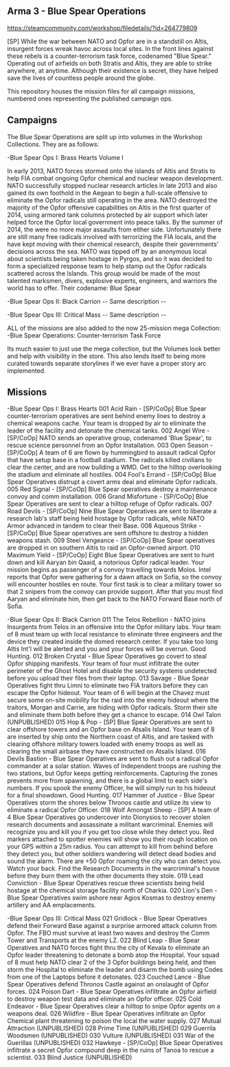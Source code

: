 ## Arma 3 - Blue Spear Operations

https://steamcommunity.com/workshop/filedetails/?id=264779809

[SP] While the war between NATO and Opfor are in a standstill on Altis, insurgent forces wreak havoc across local sites. In the front lines against 
these rebels is a counter-terrorism task force, codenamed "Blue Spear." Operating out of airfields on both Stratis and Altis, they are able to strike 
anywhere, at anytime. Although their existence is secret, they have helped save the lives of countless people around the globe.

This repository houses the mission files for all campaign missions, numbered ones representing the published campaign ops.


## Campaigns

The Blue Spear Operations are split up into volumes in the Workshop Collections.  They are as follows:

-Blue Spear Ops I: Brass Hearts
Volume I

In early 2013, NATO forces stormed onto the islands of Altis and Stratis to help FIA combat ongoing Opfor chemical and nuclear weapon 
development. NATO successfully stopped nuclear research articles in late 2013 and also gained its own foothold in the Aegean to begin 
a full-scale offensive to eliminate the Opfor radicals still operating in the area.  NATO destroyed the majority of the Opfor offensive 
capabilities on Altis in the first quarter of 2014, using armored tank columns protected by air support which later helped force the Opfor 
local government into peace talks. By the summer of 2014, the were no more major assaults from either side.  Unfortunately there are 
still many free radicals involved with terrorizing the FIA locals, and the have kept moving with their chemical research, despite their 
governments’ decisions across the sea. NATO was tipped off by an anonymous local about scientists being taken hostage in Pyrgos, 
and so it was decided to form a specialized response team to help stamp out the Opfor radicals scattered across the Islands.  This group 
would be made of the most talented marksmen, divers, explosive experts, engineers, and warriors the world has to offer. 
Their codename: Blue Spear

-Blue Spear Ops II: Black Carrion
-- Same description --

-Blue Spear Ops III: Critical Mass
-- Same description --


ALL of the missions are also added to the now 25-mission mega Collection:
-Blue Spear Operations: Counter-terrorism Task Force

Its much easier to just use the mega collection, but the Volumes look better and help with visibility in the store.
This also lends itself to being more curated towards separate storylines if we ever have a proper story arc implemented.

## Missions

-Blue Spear Ops I: Brass Hearts
001 Acid Rain - [SP/CoOp] Blue Spear counter-terrorism operatives are sent behind enemy lines to destroy a chemical weapons cache. Your team is dropped by air to eliminate the leader of the facility and detonate the chemical tanks.
002 Angel Wire - [SP/CoOp] NATO sends an operative group, codenamed 'Blue Spear', to rescue science personnel from an Opfor Installation.
003 Open Season - [SP/CoOp] A team of 6 are flown by hummingbird to assault radical Opfor that have setup base in a football stadium. The radicals killed civilians to clear the center, and are now building a WMD. Get to the hilltop overlooking the stadium and eliminate all hostiles.
004 Fool's Errand - [SP/CoOp] Blue Spear Operatives distrupt a covert arms deal and eliminate Opfor radicals.
005 Red Signal - [SP/CoOp] Blue Spear operatives destroy a maintenance convoy and comm installation.
006 Grand Misfortune - [SP/CoOp] Blue Spear Operatives are sent to clear a hilltop refuge of Opfor radicals.
007 Road Devils - [SP/CoOp] Nine Blue Spear Operatives are sent to liberate a research lab's staff being held hostage by Opfor radicals, while NATO Armor advanced in tandem to clear their Base.
008 Aqueous Strike - [SP/CoOp] Blue Spear operatives are sent offshore to destroy a hidden weapons stash.
009 Steel Vengeance - [SP/CoOp] Blue Spear operatives are dropped in on southern Altis to raid an Opfor-owned airport.
010 Maximum Yield - [SP/CoOp] Eight Blue Spear Operatives are sent to hunt down and kill Aaryan bin Qaaid, a notorious Opfor radical leader.  Your mission begins as passenger of a convoy travelling towards Molos. Intel reports that Opfor were gathering for a dawn attack on Sofia, so the convoy will encounter hostiles en route. Your first task is to clear a military tower so that 2 snipers from the convoy can provide support. After that you must find Aaryan and eliminate him, then get back to the NATO Forward Base north of Sofia.

-Blue Spear Ops II: Black Carrion
011 The Telos Rebellion - NATO joins Insurgents from Telos in an offensive into the Opfor military labs. Your team of 8 must team up with local resistance to eliminate three engineers and the device they created inside the domed research center. If you take too long Altis Int'l will be alerted and you and your forces will be overrun. Good Hunting.
012 Broken Crystal - Blue Spear Operatives go covert to steal Opfor shipping manifests. Your team of four must infiltrate the outer perimeter of the Ghost Hotel and disable the security systems undetected before you upload their files from their laptop.
013 Savage - Blue Spear Operatives fight thru Limni to eliminate two FIA traitors before they can escape the Opfor hideout. Your team of 6 will begin at the Chavez must secure some on-site mobility for the raid into the enemy hideout where the traitors, Morgan and Carrie, are hiding with Opfor radicals. Storm their site and eliminate them both before they get a chance to escape.
014 Owl Talon (UNPUBLISHED)
015 Hop & Pop - [SP] Blue Spear Operatives are sent to clear offshore towers and an Opfor base on Atsalis Island.  Your team of 8 are inserted by ship onto the Northern coast of Altis, and are tasked with clearing offshore military towers loaded with enemy troops as well as clearing the small airbase they have constructed on Atsalis Island.
016 Devils Bastion - Blue Spear Operatives are sent to flush out a radical Opfor commander at a solar station.  Waves of Independent troops are rushing the two stations, but Opfor keeps getting reinforcements. Capturing the zones prevents more from spawning, and there is a global limit to each side's numbers. If you spook the enemy Officer, he will simply run to his hideout for a final showdown. Good Hunting.
017 Hammer of Justice - Blue Spear Operatives storm the shores below Thronos castle and utilize its view to eliminate a radical Opfor Officer.
018 Wolf Amongst Sheep - [SP] A team of 4 Blue Spear Operatives go undercover into Dionysios to recover stolen research documents and assassinate a militant warcriminal.  Enemies will recognize you and kill you if you get too close while they detect you. Red markers attached to spotter enemies will show you their rough location on your GPS within a 25m radius. You can attempt to kill from behind before they detect you, but other soldiers wandering will detect dead bodies and sound the alarm. There are +50 Opfor roaming the city who can detect you. Watch your back.  Find the Research Documents in the warcriminal's house before they burn them with the other documents they stole.
019 Lead Conviction - Blue Spear Operatives rescue three scientists being held hostage at the chemical storage facility north of Charkia.
020 Lion's Den - Blue Spear Operatives swim ashore near Agios Kosmas to destroy enemy artillery and AA emplacements.

-Blue Spear Ops III: Critical Mass
021 Gridlock - Blue Spear Operatives defend their Forward Base against a surprise armored attack column from Opfor. The FBO must survive at least two waves and destroy the Comm Tower and Transports at the enemy LZ.
022 Blind Leap - Blue Spear Operatives and NATO forces fight thru the city of Kevala to eliminate an Opfor leader threatening to detonate a bomb atop the Hospital.  Your squad of 8 must help NATO clear 2 of the 3 Opfor buildings being held, and then storm the Hospital to eliminate the leader and disarm the bomb using Codes from one of the Laptops before it detonates.
023 Couched Lance - Blue Spear Operatives defend Thronos Castle against an onslaught of Opfor forces.
024 Poison Dart - Blue Spear Operatives infiltrate an Opfor airfield to destroy weapon test data and eliminate an Opfor officer.
025 Cold Endeavor - Blue Spear Operatives clear a hilltop to snipe Opfor agents on a weapons deal.
026 Wildfire - Blue Spear Operatives infiltrate an Opfor Chemical plant threatening to poison the local the water supply.
027 Mutual Attraction (UNPUBLISHED)
028 Prime Time (UNPUBLISHED)
029 Guerrila Woodsmen (UNPUBLISHED)
030 Vulture (UNPUBLISHED)
031 War of the Guerillas (UNPUBLISHED)
032 Hawkeye - [SP/CoOp] Blue Spear Operatives infiltrate a secret Opfor compound deep in the ruins of Tanoa to rescue a scientist.
033 Blind Justice (UNPUBLISHED)